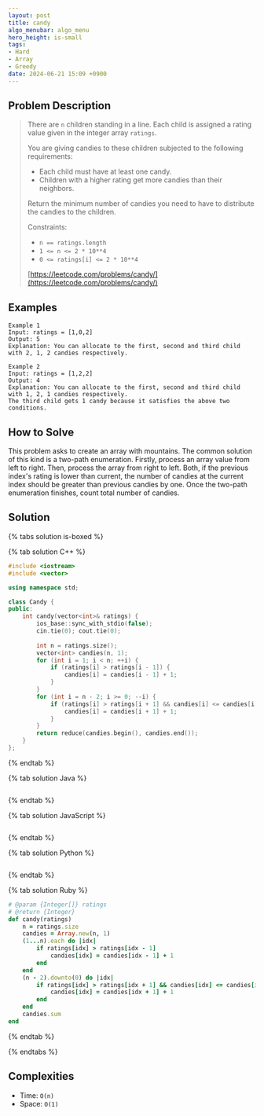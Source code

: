 ```yaml
---
layout: post
title: candy
algo_menubar: algo_menu
hero_height: is-small
tags:
- Hard
- Array
- Greedy
date: 2024-06-21 15:09 +0900
---
```

## Problem Description
> There are `n` children standing in a line. Each child is assigned a rating value given in the integer array `ratings`.
>
> You are giving candies to these children subjected to the following requirements:
> - Each child must have at least one candy.
> - Children with a higher rating get more candies than their neighbors.
>
> Return the minimum number of candies you need to have to distribute the candies to the children.
>
> Constraints:
> - `n == ratings.length`
> - `1 <= n <= 2 * 10**4`
> - `0 <= ratings[i] <= 2 * 10**4`
> 
> [https://leetcode.com/problems/candy/](https://leetcode.com/problems/candy/)

## Examples
```
Example 1
Input: ratings = [1,0,2]
Output: 5
Explanation: You can allocate to the first, second and third child with 2, 1, 2 candies respectively.
```

```
Example 2
Input: ratings = [1,2,2]
Output: 4
Explanation: You can allocate to the first, second and third child with 1, 2, 1 candies respectively.
The third child gets 1 candy because it satisfies the above two conditions.

```

## How to Solve

This problem asks to create an array with mountains.
The common solution of this kind is a two-path enumeration.
Firstly, process an array value from left to right.
Then, process the array from right to left.
Both, if the previous index's rating is lower than current, the number of candies at the current index should be
greater than previous candies by one.
Once the two-path enumeration finishes, count total number of candies.

## Solution

{% tabs solution is-boxed %}

{% tab solution C++ %}
```cpp
#include <iostream>
#include <vector>

using namespace std;

class Candy {
public:
    int candy(vector<int>& ratings) {
        ios_base::sync_with_stdio(false);
        cin.tie(0); cout.tie(0);
        
        int n = ratings.size();
        vector<int> candies(n, 1);
        for (int i = 1; i < n; ++i) {
            if (ratings[i] > ratings[i - 1]) {
                candies[i] = candies[i - 1] + 1;
            }
        }
        for (int i = n - 2; i >= 0; --i) {
            if (ratings[i] > ratings[i + 1] && candies[i] <= candies[i + 1]) {
                candies[i] = candies[i + 1] + 1;
            }
        }
        return reduce(candies.begin(), candies.end());
    }
};
```
{% endtab %}

{% tab solution Java %}
```java

```
{% endtab %}

{% tab solution JavaScript %}
```js

```
{% endtab %}

{% tab solution Python %}
```python

```
{% endtab %}

{% tab solution Ruby %}
```ruby
# @param {Integer[]} ratings
# @return {Integer}
def candy(ratings)
    n = ratings.size
    candies = Array.new(n, 1)
    (1...n).each do |idx|
        if ratings[idx] > ratings[idx - 1]
            candies[idx] = candies[idx - 1] + 1
        end
    end
    (n - 2).downto(0) do |idx|
        if ratings[idx] > ratings[idx + 1] && candies[idx] <= candies[idx + 1]
            candies[idx] = candies[idx + 1] + 1
        end
    end
    candies.sum
end
```
{% endtab %}

{% endtabs %}



## Complexities
- Time: `O(n)`
- Space: `O(1)`
